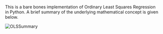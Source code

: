 This is a bare bones implementation of Ordinary Least Squares Regression in Python. A brief summary of the underlying mathematical concept is given below.

![OLSSummary](https://github.com/akshaymadar/codestack/blob/master/Statistical%20Learning%20in%20Python/Simple%20Linear%20Regression%20(OLS)%20from%20Scratch/OLS%20Regression.png)
